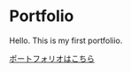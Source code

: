 # Portfolio
Hello.
This is my first portfoliio.

<a href="https://fusa-f.github.io/Portfolio/portfolio/portfolio.html" target="_blank">ポートフォリオはこちら</a>
